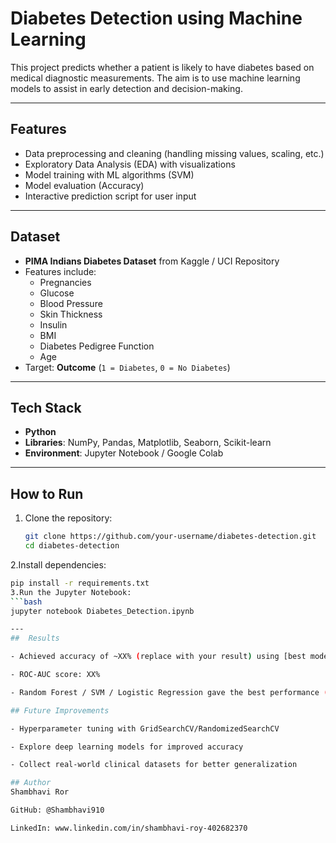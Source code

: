 #  Diabetes Detection using Machine Learning  

This project predicts whether a patient is likely to have diabetes based on medical diagnostic measurements. The aim is to use machine learning models to assist in early detection and decision-making.  

---

##  Features  
- Data preprocessing and cleaning (handling missing values, scaling, etc.)  
- Exploratory Data Analysis (EDA) with visualizations  
- Model training with ML algorithms (SVM)  
- Model evaluation (Accuracy)  
- Interactive prediction script for user input  

---

##  Dataset  
- **PIMA Indians Diabetes Dataset** from Kaggle / UCI Repository  
- Features include:  
  - Pregnancies  
  - Glucose  
  - Blood Pressure  
  - Skin Thickness  
  - Insulin  
  - BMI  
  - Diabetes Pedigree Function  
  - Age  
- Target: **Outcome** (`1 = Diabetes`, `0 = No Diabetes`)  

---

## Tech Stack  
- **Python**  
- **Libraries**: NumPy, Pandas, Matplotlib, Seaborn, Scikit-learn  
- **Environment**: Jupyter Notebook / Google Colab  

---

##  How to Run  
1. Clone the repository:  
   ```bash
   git clone https://github.com/your-username/diabetes-detection.git
   cd diabetes-detection
2.Install dependencies:
   ```bash
   pip install -r requirements.txt
3.Run the Jupyter Notebook:
  ```bash
  jupyter notebook Diabetes_Detection.ipynb

---
##  Results

- Achieved accuracy of ~XX% (replace with your result) using [best model].

- ROC-AUC score: XX%

- Random Forest / SVM / Logistic Regression gave the best performance (update based on your results)

## Future Improvements

- Hyperparameter tuning with GridSearchCV/RandomizedSearchCV

- Explore deep learning models for improved accuracy

- Collect real-world clinical datasets for better generalization

## Author
Shambhavi Ror

GitHub: @Shambhavi910

LinkedIn: www.linkedin.com/in/shambhavi-roy-402682370


